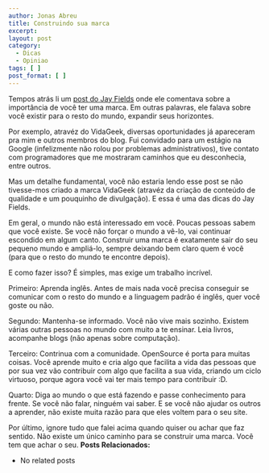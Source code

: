 ```yaml
---
author: Jonas Abreu
title: Construindo sua marca
excerpt:
layout: post
category:
  - Dicas
  - Opiniao
tags: [ ]
post_format: [ ]
---
```

Tempos atrás li um [post do Jay Fields][1] onde ele comentava sobre a importância de você ter uma marca. Em outras palavras, ele falava sobre você existir para o resto do mundo, expandir seus horizontes.

Por exemplo, atravéz do VidaGeek, diversas oportunidades já apareceram pra mim e outros membros do blog. Fui convidado para um estágio na Google (infelizmente não rolou por problemas administrativos), tive contato com programadores que me mostraram caminhos que eu desconhecia, entre outros. 

Mas um detalhe fundamental, você não estaria lendo esse post se não tivesse-mos criado a marca VidaGeek (atravéz da criação de conteúdo de qualidade e um pouquinho de divulgação). E essa é uma das dicas do Jay Fields.

Em geral, o mundo não está interessado em você. Poucas pessoas sabem que você existe. Se você não forçar o mundo a vê-lo, vai continuar escondido em algum canto. Construir uma marca é exatamente sair do seu pequeno mundo e ampliá-lo, sempre deixando bem claro quem é você (para que o resto do mundo te encontre depois).

E como fazer isso? É simples, mas exige um trabalho incrível.

Primeiro: Aprenda inglês. Antes de mais nada você precisa conseguir se comunicar com o resto do mundo e a linguagem padrão é inglês, quer você goste ou não.

Segundo: Mantenha-se informado. Você não vive mais sozinho. Existem várias outras pessoas no mundo com muito a te ensinar. Leia livros, acompanhe blogs (não apenas sobre computação).

Terceiro: Contrinua com a comunidade. OpenSource é porta para muitas coisas. Você aprende muito e cria algo que facilita a vida das pessoas que por sua vez vão contribuir com algo que facilita a sua vida, criando um ciclo virtuoso, porque agora você vai ter mais tempo para contribuir :D.

Quarto: Diga ao mundo o que está fazendo e passe conhecimento para frente. Se você não falar, ninguém vai saber. E se você não ajudar os outros a aprender, não existe muita razão para que eles voltem para o seu site.

Por último, ignore tudo que falei acima quando quiser ou achar que faz sentido. Não existe um único caminho para se construir uma marca. Você tem que achar o seu. 
**Posts Relacionados:** 
*   No related posts












 [1]: http://blog.jayfields.com/2008/08/be-your-start-up.html





